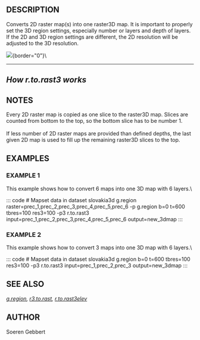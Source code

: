 ## DESCRIPTION

Converts 2D raster map(s) into one raster3D map. It is important to
properly set the 3D region settings, especially number or layers and
depth of layers. If the 2D and 3D region settings are different, the 2D
resolution will be adjusted to the 3D resolution.

![](r.to.rast3.png){border="0"}\

  ------------------------
  *How r.to.rast3 works*
  ------------------------

## NOTES

Every 2D raster map is copied as one slice to the raster3D map. Slices
are counted from bottom to the top, so the bottom slice has to be number
1.\
\
If less number of 2D raster maps are provided than defined depths, the
last given 2D map is used to fill up the remaining raster3D slices to
the top.

## EXAMPLES

### EXAMPLE 1

This example shows how to convert 6 maps into one 3D map with 6 layers.\

::: code
    # Mapset data in dataset slovakia3d
    g.region raster=prec_1,prec_2,prec_3,prec_4,prec_5,prec_6 -p
    g.region b=0 t=600 tbres=100 res3=100 -p3
    r.to.rast3 input=prec_1,prec_2,prec_3,prec_4,prec_5,prec_6 output=new_3dmap
:::

### EXAMPLE 2

This example shows how to convert 3 maps into one 3D map with 6 layers.\

::: code
    # Mapset data in dataset slovakia3d
    g.region b=0 t=600 tbres=100 res3=100 -p3
    r.to.rast3 input=prec_1,prec_2,prec_3 output=new_3dmap
:::

## SEE ALSO

*[g.region](g.region.html), [r3.to.rast](r3.to.rast.html),
[r.to.rast3elev](r.to.rast3elev.html)*

## AUTHOR

Soeren Gebbert

